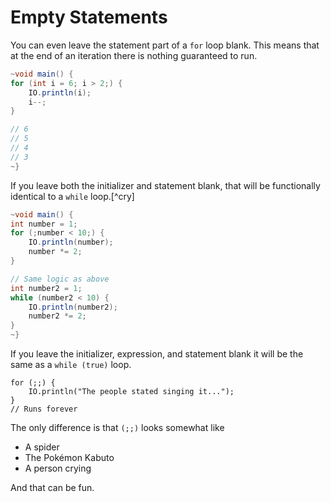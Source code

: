 # Empty Statements

You can even leave the statement part of a `for` loop blank. This means that at
the end of an iteration there is nothing guaranteed to run.

```java
~void main() {
for (int i = 6; i > 2;) {
    IO.println(i);
    i--;
}

// 6
// 5
// 4
// 3
~}
```

If you leave both the initializer and statement blank, that will be functionally identical to a `while` loop.[^cry]

```java
~void main() {
int number = 1;
for (;number < 10;) {
    IO.println(number);
    number *= 2;
}

// Same logic as above
int number2 = 1;
while (number2 < 10) {
    IO.println(number2);
    number2 *= 2;
}
~}
```

If you leave the initializer, expression, and statement blank it will be the same as a `while (true)` loop.

```java,no_run
for (;;) {
    IO.println("The people stated singing it...");
}
// Runs forever
```

The only difference is that `(;;)` looks somewhat like

- A spider
- The Pokémon Kabuto
- A person crying

And that can be fun.
